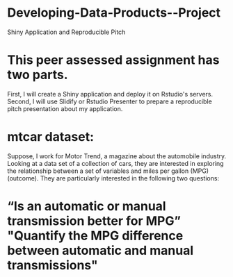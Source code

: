 # Developing-Data-Products--Project
Shiny Application and Reproducible Pitch

# This peer assessed assignment has two parts. 
First, I will create a Shiny application and deploy it on Rstudio's servers. Second, I will use Slidify or Rstudio Presenter to prepare a reproducible pitch presentation about my application.

# mtcar dataset:
Suppose, I work for Motor Trend, a magazine about the automobile industry. Looking at a data set of a collection of cars, they are interested in exploring the relationship between a set of variables and miles per gallon (MPG) (outcome). They are particularly interested in the following two questions:

# “Is an automatic or manual transmission better for MPG” "Quantify the MPG difference between automatic and manual transmissions"
